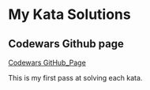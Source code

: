 # My Kata Solutions

## Codewars Github page 

[Codewars GitHub_Page](https://github.com/codewars/codewars.com/wiki "Codewars")  

This is my first pass at solving each kata. 